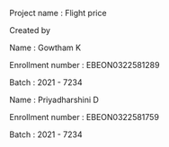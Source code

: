 Project name : Flight price 

Created by 

Name : Gowtham K

Enrollment number : EBEON0322581289

Batch : 2021 - 7234

 
 Name : Priyadharshini D

Enrollment number : EBEON0322581759

Batch : 2021 - 7234
